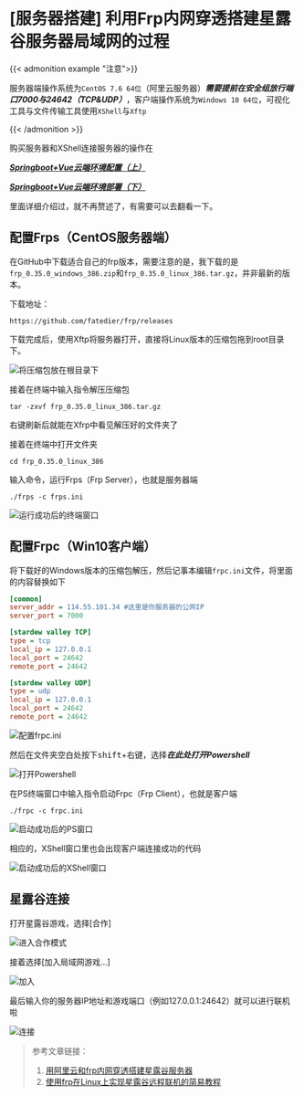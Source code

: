 # [服务器搭建] 利用Frp内网穿透搭建星露谷服务器局域网的过程

{{< admonition example "注意">}}

服务器端操作系统为`CentOS 7.6 64位`（阿里云服务器）***需要提前在安全组放行端口7000与24642（TCP&UDP）***，客户端操作系统为`Windows 10 64位`，可视化工具与文件传输工具使用`XShell`与`Xftp`

{{< /admonition >}}



购买服务器和XShell连接服务器的操作在

***[Springboot+Vue云端环境配置（上）](https://b1ankc-mov.github.io/posts/springbootvuep19/)***

***[Springboot+Vue云端环境部署（下）](https://b1ankc-mov.github.io/posts/springbootvuep20/)***

里面详细介绍过，就不再赘述了，有需要可以去翻看一下。

<!--more-->

## 配置Frps（CentOS服务器端）

在GitHub中下载适合自己的frp版本，需要注意的是，我下载的是`frp_0.35.0_windows_386.zip`和`frp_0.35.0_linux_386.tar.gz`，并非最新的版本。

下载地址：

```http
https://github.com/fatedier/frp/releases
```

下载完成后，使用Xftp将服务器打开，直接将Linux版本的压缩包拖到root目录下。

![将压缩包放在根目录下](https://cdn.jsdelivr.net/gh/B1ANKC-MOV/picx-images-hosting@master/frp1.2vehwpa2md.webp)

接着在终端中输入指令解压压缩包

```shell
tar -zxvf frp_0.35.0_linux_386.tar.gz
```

右键刷新后就能在Xfrp中看见解压好的文件夹了

接着在终端中打开文件夹

```shell
cd frp_0.35.0_linux_386
```

输入命令，运行Frps（Frp Server），也就是服务器端

```shell
./frps -c frps.ini
```

![运行成功后的终端窗口](https://cdn.jsdelivr.net/gh/B1ANKC-MOV/picx-images-hosting@master/frp3.2ruvyzgzwn.webp)

## 配置Frpc（Win10客户端）

将下载好的Windows版本的压缩包解压，然后记事本编辑`frpc.ini`文件，将里面的内容替换如下

```ini
[common]
server_addr = 114.55.101.34 #这里是你服务器的公网IP
server_port = 7000

[stardew valley TCP]
type = tcp
local_ip = 127.0.0.1
local_port = 24642
remote_port = 24642

[stardew valley UDP]
type = udp
local_ip = 127.0.0.1
local_port = 24642
remote_port = 24642
```

![配置frpc.ini](https://cdn.jsdelivr.net/gh/B1ANKC-MOV/picx-images-hosting@master/frp2.1754zijsg6.webp)

然后在文件夹空白处按下<kbd>shift</kbd>+右键，选择***在此处打开Powershell***

![打开Powershell](https://cdn.jsdelivr.net/gh/B1ANKC-MOV/picx-images-hosting@master/frp4.4uaon218yv.webp)

在PS终端窗口中输入指令启动Frpc（Frp Client），也就是客户端

```shell
./frpc -c frpc.ini
```

![启动成功后的PS窗口](https://cdn.jsdelivr.net/gh/B1ANKC-MOV/picx-images-hosting@master/frp5.9dcpq0l1w1.webp)

相应的，XShell窗口里也会出现客户端连接成功的代码

![启动成功后的XShell窗口](https://cdn.jsdelivr.net/gh/B1ANKC-MOV/picx-images-hosting@master/frp6.2dog848p21.webp)

## 星露谷连接

打开星露谷游戏，选择[合作]

![进入合作模式](https://cdn.jsdelivr.net/gh/B1ANKC-MOV/picx-images-hosting@master/frp7.4qr2pbmi8p.webp)

接着选择[加入局域网游戏...]

![加入](https://cdn.jsdelivr.net/gh/B1ANKC-MOV/picx-images-hosting@master/frp8.1zi0h90e6y.webp)

最后输入你的服务器IP地址和游戏端口（例如127.0.0.1:24642）就可以进行联机啦

![连接](https://cdn.jsdelivr.net/gh/B1ANKC-MOV/picx-images-hosting@master/frp9.6pn9fns0kb.webp)

> 参考文章链接：
>
> 1. [用阿里云和frp内网穿透搭建星露谷服务器](https://www.jianshu.com/p/1437fb670ebf)
> 2. [使用frp在Linux上实现星露谷远程联机的简易教程](https://blog.csdn.net/weixin_63783406/article/details/131693258)
